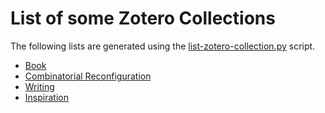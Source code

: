 # List of some Zotero Collections

The following lists are generated using the [list-zotero-collection.py](list-zotero-collection.py) script.

* [Book](book.html)
* [Combinatorial Reconfiguration](reconfiguration.html)
* [Writing](writing.html)
* [Inspiration](inspiration.html)

